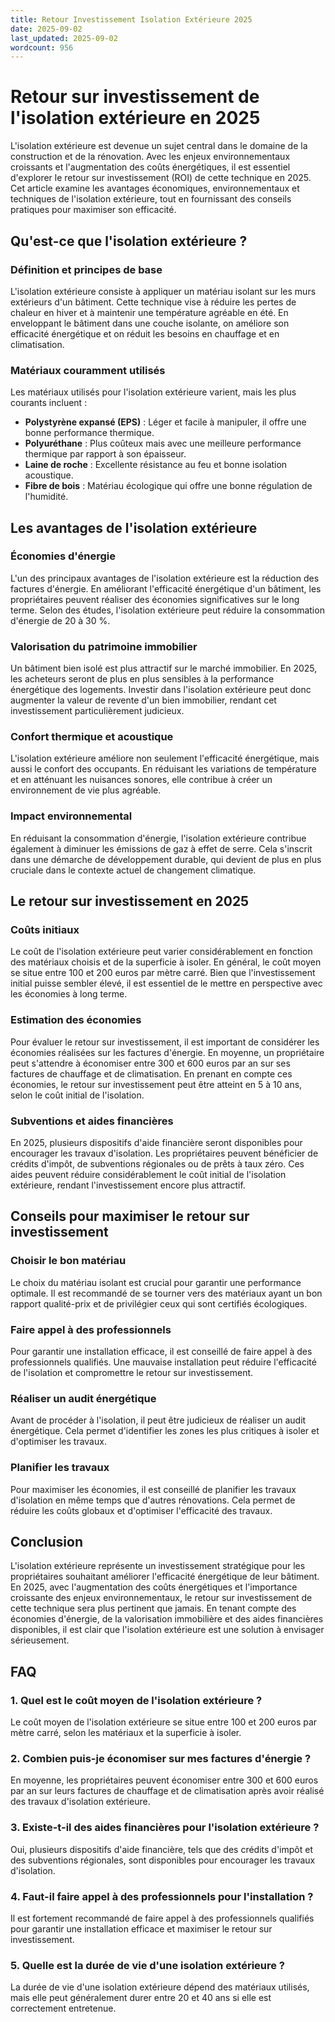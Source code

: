```yaml
---
title: Retour Investissement Isolation Extérieure 2025
date: 2025-09-02
last_updated: 2025-09-02
wordcount: 956
---
```


# Retour sur investissement de l'isolation extérieure en 2025

L'isolation extérieure est devenue un sujet central dans le domaine de la construction et de la rénovation. Avec les enjeux environnementaux croissants et l'augmentation des coûts énergétiques, il est essentiel d'explorer le retour sur investissement (ROI) de cette technique en 2025. Cet article examine les avantages économiques, environnementaux et techniques de l'isolation extérieure, tout en fournissant des conseils pratiques pour maximiser son efficacité.

## Qu'est-ce que l'isolation extérieure ?

### Définition et principes de base

L'isolation extérieure consiste à appliquer un matériau isolant sur les murs extérieurs d'un bâtiment. Cette technique vise à réduire les pertes de chaleur en hiver et à maintenir une température agréable en été. En enveloppant le bâtiment dans une couche isolante, on améliore son efficacité énergétique et on réduit les besoins en chauffage et en climatisation.

### Matériaux couramment utilisés

Les matériaux utilisés pour l'isolation extérieure varient, mais les plus courants incluent :

- **Polystyrène expansé (EPS)** : Léger et facile à manipuler, il offre une bonne performance thermique.
- **Polyuréthane** : Plus coûteux mais avec une meilleure performance thermique par rapport à son épaisseur.
- **Laine de roche** : Excellente résistance au feu et bonne isolation acoustique.
- **Fibre de bois** : Matériau écologique qui offre une bonne régulation de l'humidité.

## Les avantages de l'isolation extérieure

### Économies d'énergie

L'un des principaux avantages de l'isolation extérieure est la réduction des factures d'énergie. En améliorant l'efficacité énergétique d'un bâtiment, les propriétaires peuvent réaliser des économies significatives sur le long terme. Selon des études, l'isolation extérieure peut réduire la consommation d'énergie de 20 à 30 %.

### Valorisation du patrimoine immobilier

Un bâtiment bien isolé est plus attractif sur le marché immobilier. En 2025, les acheteurs seront de plus en plus sensibles à la performance énergétique des logements. Investir dans l'isolation extérieure peut donc augmenter la valeur de revente d'un bien immobilier, rendant cet investissement particulièrement judicieux.

### Confort thermique et acoustique

L'isolation extérieure améliore non seulement l'efficacité énergétique, mais aussi le confort des occupants. En réduisant les variations de température et en atténuant les nuisances sonores, elle contribue à créer un environnement de vie plus agréable.

### Impact environnemental

En réduisant la consommation d'énergie, l'isolation extérieure contribue également à diminuer les émissions de gaz à effet de serre. Cela s'inscrit dans une démarche de développement durable, qui devient de plus en plus cruciale dans le contexte actuel de changement climatique.

## Le retour sur investissement en 2025

### Coûts initiaux

Le coût de l'isolation extérieure peut varier considérablement en fonction des matériaux choisis et de la superficie à isoler. En général, le coût moyen se situe entre 100 et 200 euros par mètre carré. Bien que l'investissement initial puisse sembler élevé, il est essentiel de le mettre en perspective avec les économies à long terme.

### Estimation des économies

Pour évaluer le retour sur investissement, il est important de considérer les économies réalisées sur les factures d'énergie. En moyenne, un propriétaire peut s'attendre à économiser entre 300 et 600 euros par an sur ses factures de chauffage et de climatisation. En prenant en compte ces économies, le retour sur investissement peut être atteint en 5 à 10 ans, selon le coût initial de l'isolation.

### Subventions et aides financières

En 2025, plusieurs dispositifs d'aide financière seront disponibles pour encourager les travaux d'isolation. Les propriétaires peuvent bénéficier de crédits d'impôt, de subventions régionales ou de prêts à taux zéro. Ces aides peuvent réduire considérablement le coût initial de l'isolation extérieure, rendant l'investissement encore plus attractif.

## Conseils pour maximiser le retour sur investissement

### Choisir le bon matériau

Le choix du matériau isolant est crucial pour garantir une performance optimale. Il est recommandé de se tourner vers des matériaux ayant un bon rapport qualité-prix et de privilégier ceux qui sont certifiés écologiques.

### Faire appel à des professionnels

Pour garantir une installation efficace, il est conseillé de faire appel à des professionnels qualifiés. Une mauvaise installation peut réduire l'efficacité de l'isolation et compromettre le retour sur investissement.

### Réaliser un audit énergétique

Avant de procéder à l'isolation, il peut être judicieux de réaliser un audit énergétique. Cela permet d'identifier les zones les plus critiques à isoler et d'optimiser les travaux.

### Planifier les travaux

Pour maximiser les économies, il est conseillé de planifier les travaux d'isolation en même temps que d'autres rénovations. Cela permet de réduire les coûts globaux et d'optimiser l'efficacité des travaux.

## Conclusion

L'isolation extérieure représente un investissement stratégique pour les propriétaires souhaitant améliorer l'efficacité énergétique de leur bâtiment. En 2025, avec l'augmentation des coûts énergétiques et l'importance croissante des enjeux environnementaux, le retour sur investissement de cette technique sera plus pertinent que jamais. En tenant compte des économies d'énergie, de la valorisation immobilière et des aides financières disponibles, il est clair que l'isolation extérieure est une solution à envisager sérieusement.

## FAQ

### 1. Quel est le coût moyen de l'isolation extérieure ?

Le coût moyen de l'isolation extérieure se situe entre 100 et 200 euros par mètre carré, selon les matériaux et la superficie à isoler.

### 2. Combien puis-je économiser sur mes factures d'énergie ?

En moyenne, les propriétaires peuvent économiser entre 300 et 600 euros par an sur leurs factures de chauffage et de climatisation après avoir réalisé des travaux d'isolation extérieure.

### 3. Existe-t-il des aides financières pour l'isolation extérieure ?

Oui, plusieurs dispositifs d'aide financière, tels que des crédits d'impôt et des subventions régionales, sont disponibles pour encourager les travaux d'isolation.

### 4. Faut-il faire appel à des professionnels pour l'installation ?

Il est fortement recommandé de faire appel à des professionnels qualifiés pour garantir une installation efficace et maximiser le retour sur investissement.

### 5. Quelle est la durée de vie d'une isolation extérieure ?

La durée de vie d'une isolation extérieure dépend des matériaux utilisés, mais elle peut généralement durer entre 20 et 40 ans si elle est correctement entretenue.